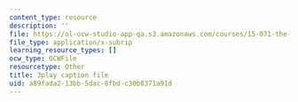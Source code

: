 ```yaml
---
content_type: resource
description: ''
file: https://ol-ocw-studio-app-qa.s3.amazonaws.com/courses/15-071-the-analytics-edge-spring-2017/a89fada213bb5dac8fbdc30b8371a91d_o5bqy_5T07Y.vtt
file_type: application/x-subrip
learning_resource_types: []
ocw_type: OCWFile
resourcetype: Other
title: 3play caption file
uid: a89fada2-13bb-5dac-8fbd-c30b8371a91d
---
```

